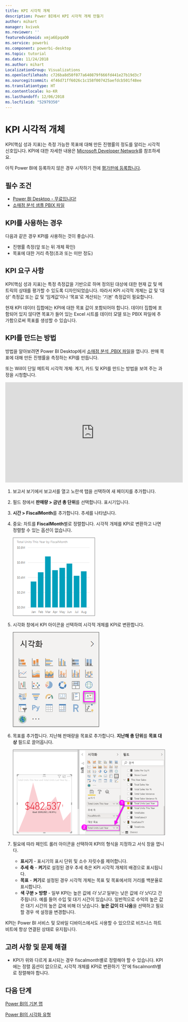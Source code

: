 ```yaml
---
title: KPI 시각적 개체
description: Power BI에서 KPI 시각적 개체 만들기
author: mihart
manager: kvivek
ms.reviewer: ''
featuredvideoid: xmja6EpqaO0
ms.service: powerbi
ms.component: powerbi-desktop
ms.topic: tutorial
ms.date: 11/24/2018
ms.author: mihart
LocalizationGroup: Visualizations
ms.openlocfilehash: c726ba8d50f077a640879f666fd441e27b19d3c7
ms.sourcegitcommit: 4f46d71ff6026c1c158f007425aefdcb501f48ee
ms.translationtype: HT
ms.contentlocale: ko-KR
ms.lasthandoff: 12/06/2018
ms.locfileid: "52979350"
---
```

# <a name="kpi-visuals"></a>KPI 시각적 개체
KPI(핵심 성과 지표)는 측정 가능한 목표에 대해 만든 진행률의 정도를 알리는 시각적 신호입니다. KPI에 대한 자세한 내용은 [Microsoft Developer Network](https://msdn.microsoft.com/library/hh272050)를 참조하세요.

아직 Power BI에 등록하지 않은 경우 시작하기 전에 [평가판에 등록합니다](https://app.powerbi.com/signupredirect?pbi_source=web).

## <a name="prerequisites"></a>필수 조건
* [Power BI Desktop - 무료입니다!](https://powerbi.microsoft.com/en-us/get-started/)
* [소매점 분석 샘플 PBIX 파일](http://download.microsoft.com/download/9/6/D/96DDC2FF-2568-491D-AAFA-AFDD6F763AE3/Retail%20Analysis%20Sample%20PBIX.pbix)

## <a name="when-to-use-a-kpi"></a>KPI를 사용하는 경우
다음과 같은 경우 KPI를 사용하는 것이 좋습니다.

* 진행률 측정(앞 또는 뒤 개체 확인)
* 목표에 대한 거리 측정(초과 또는 미만 정도)   

## <a name="kpi-requirements"></a>KPI 요구 사항
KPI(핵심 성과 지표)는 특정 측정값을 기반으로 하며 정의된 대상에 대한 현재 값 및 메트릭의 상태를 평가할 수 있도록 디자인되었습니다. 따라서 KPI 시각적 개체는 값 및 ‘대상’ 측정값 또는 값 및 ‘임계값’이나 ‘목표’로 계산되는 ‘기본’ 측정값이 필요합니다.

현재 KPI 데이터 집합에는 KPI에 대한 목표 값이 포함되어야 합니다. 데이터 집합에 포함되어 있지 않다면 목표가 들어 있는 Excel 시트를 데이터 모델 또는 PBIX 파일에 추가함으로써 목표를 생성할 수 있습니다.


## <a name="how-to-create-a-kpi"></a>KPI를 만드는 방법
방법을 알아보려면 Power BI Desktop에서 [소매점 분석 .PBIX 파일](http://download.microsoft.com/download/9/6/D/96DDC2FF-2568-491D-AAFA-AFDD6F763AE3/Retail%20Analysis%20Sample%20PBIX.pbix)을 엽니다. 판매 목표에 대해 만든 진행률을 측정하는 KPI를 만듭니다.

또는 Will이 단일 메트릭 시각적 개체: 계기, 카드 및 KPI를 만드는 방법을 보여 주는 과정을 시청합니다.

<iframe width="560" height="315" src="https://www.youtube.com/embed/xmja6EpqaO0?list=PL1N57mwBHtN0JFoKSR0n-tBkUJHeMP2cP" frameborder="0" allowfullscreen></iframe>

1. 보고서 보기에서 보고서를 열고 노란색 탭을 선택하여 새 페이지를 추가합니다.    
2. 필드 창에서 **판매량 > 금년 총 단위**를 선택합니다.  표시기입니다.
3. **시간 > FiscalMonth**를 추가합니다.  추세를 나타냅니다.
4. 중요: 차트를 **FiscalMonth**별로 정렬합니다. 시각적 개체를 KPI로 변환하고 나면 정렬할 수 있는 옵션이 없습니다.

    ![](media/power-bi-visualization-kpi/power-bi-chart.png)
5. 시각화 창에서 KPI 아이콘을 선택하여 시각적 개체를 KPI로 변환합니다.
   
    ![](media/power-bi-visualization-kpi/power-bi-kpi-template.png)
6. 목표를 추가합니다. 지난해 판매량을 목표로 추가합니다. **지난해 총 단위**를 **목표 대상** 필드로 끌어옵니다.
   
    ![](media/power-bi-visualization-kpi/power-bi-kpi-done.png)
7. 필요에 따라 페인트 롤러 아이콘을 선택하여 KPI의 형식을 지정하고 서식 창을 엽니다.
   
   * **표시기** - 표시기의 표시 단위 및 소수 자릿수를 제어합니다.
   * **추세 축** - **켜기**로 설정된 경우 추세 축은 KPI 시각적 개체의 배경으로 표시됩니다.  
   * **목표** - **켜기**로 설정된 경우 시각적 개체는 목표 및 목표에서의 거리를 백분율로 표시합니다.
   * **색 구분 > 방향** - 일부 KPI는 높은 값에 *더 낫고* 일부는 낮은 값에 *더 낫다*고 간주됩니다. 예를 들어 수입 및 대기 시간이 있습니다. 일반적으로 수익의 높은 값은 대기 시간의 높은 값에 비해 더 낫습니다. **높은 값이 더 나음**을 선택하고 필요할 경우 색 설정을 변경합니다.


KPI는 Power BI 서비스 및 모바일 디바이스에서도 사용할 수 있으므로 비즈니스 하트비트에 항상 연결된 상태로 유지됩니다.

## <a name="considerations-and-troubleshooting"></a>고려 사항 및 문제 해결
* KPI가 위와 다르게 표시되는 경우 fiscalmonth별로 정렬해야 할 수 있습니다. KPI에는 정렬 옵션이 없으므로, 시각적 개체를 KPI로 변환하기 ‘전’에 fiscalmonth별로 정렬해야 합니다.

## <a name="next-steps"></a>다음 단계

[Power BI의 기본 맵](power-bi-map-tips-and-tricks.md)

[Power BI의 시각화 유형](power-bi-visualization-types-for-reports-and-q-and-a.md)